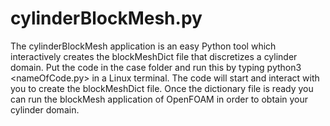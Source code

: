 # cylinderBlockMesh.py

The cylinderBlockMesh application is an easy Python tool which interactively creates the blockMeshDict file that discretizes a cylinder domain. Put the code in the case folder and run this by typing python3 <nameOfCode.py> in a Linux terminal.
The code will start and interact with you to create the blockMeshDict file. Once the dictionary file is ready you can run the blockMesh application of OpenFOAM in order to obtain your cylinder domain.
